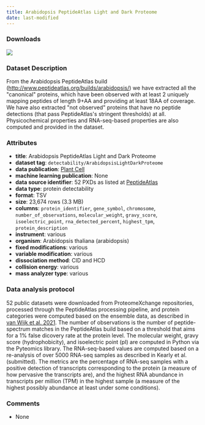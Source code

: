 ```yaml
---
title: Arabidopsis PeptideAtlas Light and Dark Proteome
date: last-modified
---
```

### Downloads
[![](https://img.shields.io/badge/download-training%20dataset-205380?style=flat-square)](http://www.peptideatlas.org/builds/arabidopsis/light_and_dark_protein_list.tsv)<br>

### Dataset Description
From the Arabidopsis PeptideAtlas build (http://www.peptideatlas.org/builds/arabidopsis/)
we have extracted all the "canonical" proteins, which have been observed with at least 2
uniquely mapping peptides of length 9+AA and providing at least 18AA of coverage. We have
also extracted "not observed" proteins that have no peptide detections (that pass
PeptideAtlas's stringent thresholds) at all. Physicochemical properties and RNA-seq-based
properties are also computed and provided in the dataset.

### Attributes
- **title**: Arabidopsis PeptideAtlas Light and Dark Proteome
- **dataset tag**: `detectability/ArabidopsisLightDarkProteome`
- **data publication**: [Plant Cell](https://doi.org/10.1093/plcell/koab211)
- **machine learning publication**: None
- **data source identifier**: 52 PXDs as listed at [PeptideAtlas](https://db.systemsbiology.net/sbeams/cgi/PeptideAtlas/buildDetails?atlas_build_id=510)
- **data type**: protein detectability
- **format**: TSV
- **size**: 23,674 rows (3.3 MB)
- **columns**: `protein_identifier`, `gene_symbol`, `chromosome`,
       `number_of_observations`, `molecular_weight`,
       `gravy_score`, `isoelectric_point`, `rna_detected_percent`,
	   `highest_tpm`, `protein_description`
- **instrument**: various
- **organism**: Arabidopsis thaliana (arabidopsis)
- **fixed modifications**: various
- **variable modification**: various
- **dissociation method**: CID and HCD
- **collision energy**: various
- **mass analyzer type**: various

### Data analysis protocol
52 public datasets were downloaded from ProteomeXchange repositories,
processed through the PeptideAtlas processing pipeline, and protein
categories were computed based on the ensemble data, as described in
[van Wijk et al. 2021](https://doi.org/10.1093/plcell/koab211).
The number of observations is the number of peptide-spectrum matches
in the PeptideAtlas build based on a threshold that aims for a 1%
false dicovery rate at the protein level. The molecular weight,
gravy score (hydrophobicity), and isoelectric point (pI) are
computed in Python via the Pyteomics library. The RNA-seq-based values
are computed based on a re-analysis of over 5000 RNA-seq samples as
described in Kearly et al. (submitted). The metrics are the percentage
of RNA-seq samples with a positive detection of transcripts
corresponding to the protein (a measure of how pervasive the transcripts are),
and the highest RNA abundance in transcripts per million (TPM) in the highest
sample (a measure of the highest possibly abundance at least under some
conditions).

### Comments
- None
